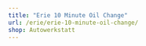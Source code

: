 ```yaml
---
title: "Erie 10 Minute Oil Change"
url: /erie/erie-10-minute-oil-change/
shop: Autowerkstatt
---
```

